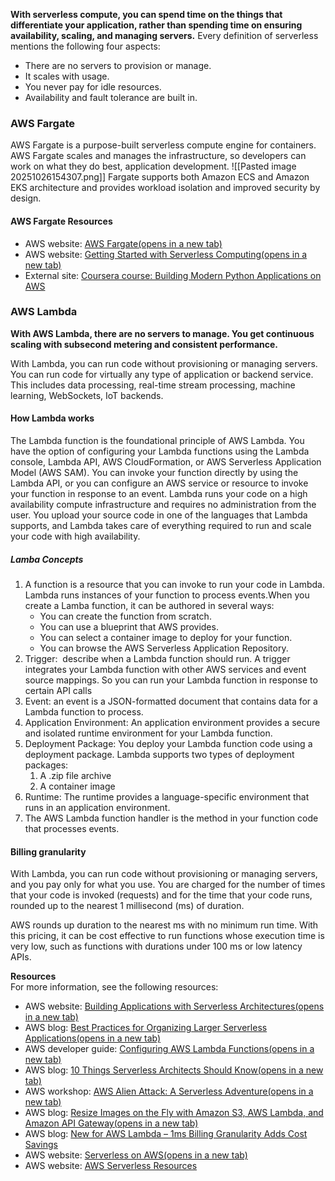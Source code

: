 **With serverless compute, you can spend time on the things that differentiate your application, rather than spending time on ensuring availability, scaling, and managing servers.** Every definition of serverless mentions the following four aspects:

- There are no servers to provision or manage.
- It scales with usage.
- You never pay for idle resources.
- Availability and fault tolerance are built in.

### AWS Fargate
AWS Fargate is a purpose-built serverless compute engine for containers. AWS Fargate scales and manages the infrastructure, so developers can work on what they do best, application development.
![[Pasted image 20251026154307.png]]
Fargate supports both Amazon ECS and Amazon EKS architecture and provides workload isolation and improved security by design.

#### AWS Fargate Resources
- AWS website: [AWS Fargate(opens in a new tab)](https://aws.amazon.com/fargate/?c=ser&sec=srv)
- AWS website: [Getting Started with Serverless Computing(opens in a new tab)](https://aws.amazon.com/serverless/resources/?serverless.sort-by=item.additionalFields.createdDate&serverless.sort-order=desc)
- External site: [Coursera course: Building Modern Python Applications on AWS](https://www.coursera.org/learn/developing-applications-in-python-on-aws)
### AWS Lambda

**With AWS Lambda, there are no servers to manage. You get continuous scaling with subsecond metering and consistent performance.**
 
With Lambda, you can run code without provisioning or managing servers. You can run code for virtually any type of application or backend service. This includes data processing, real-time stream processing, machine learning, WebSockets, IoT backends.
 
#### How Lambda works
The Lambda function is the foundational principle of AWS Lambda. You have the option of configuring your Lambda functions using the Lambda console, Lambda API, AWS CloudFormation, or AWS Serverless Application Model (AWS SAM). You can invoke your function directly by using the Lambda API, or you can configure an AWS service or resource to invoke your function in response to an event.
Lambda runs your code on a high availability compute infrastructure and requires no administration from the user. You upload your source code in one of the languages that Lambda supports, and Lambda takes care of everything required to run and scale your code with high availability.

##### Lamba Concepts
1. A function is a resource that you can invoke to run your code in Lambda. Lambda runs instances of your function to process events.When you create a Lamba function, it can be authored in several ways: 
	- You can create the function from scratch.
	- You can use a blueprint that AWS provides.
	- You can select a container image to deploy for your function.
	- You can browse the AWS Serverless Application Repository.
2. Trigger:  describe when a Lambda function should run. A trigger integrates your Lambda function with other AWS services and event source mappings. So you can run your Lambda function in response to certain API calls
3. Event: an event is a JSON-formatted document that contains data for a Lambda function to process.
4. Application Environment: An application environment provides a secure and isolated runtime environment for your Lambda function.
5. Deployment Package: You deploy your Lambda function code using a deployment package. Lambda supports two types of deployment packages:
	1. A .zip file archive
	2. A container image
6. Runtime: The runtime provides a language-specific environment that runs in an application environment.
7. The AWS Lambda function handler is the method in your function code that processes events.


#### Billing granularity
With Lambda, you can run code without provisioning or managing servers, and you pay only for what you use. You are charged for the number of times that your code is invoked (requests) and for the time that your code runs, rounded up to the nearest 1 millisecond (ms) of duration.
 
AWS rounds up duration to the nearest ms with no minimum run time. With this pricing, it can be cost effective to run functions whose execution time is very low, such as functions with durations under 100 ms or low latency APIs.

**Resources**  
For more information, see the following resources:
 
- AWS website: [Building Applications with Serverless Architectures(opens in a new tab)](https://aws.amazon.com/lambda/serverless-architectures-learn-more/)
- AWS blog: [Best Practices for Organizing Larger Serverless Applications(opens in a new tab)](https://aws.amazon.com/blogs/compute/best-practices-for-organizing-larger-serverless-applications/)
- AWS developer guide: [Configuring AWS Lambda Functions(opens in a new tab)](https://docs.aws.amazon.com/lambda/latest/dg/lambda-functions.html)
- AWS blog: [10 Things Serverless Architects Should Know(opens in a new tab)](https://aws.amazon.com/blogs/architecture/ten-things-serverless-architects-should-know/)
- AWS workshop: [AWS Alien Attack: A Serverless Adventure(opens in a new tab)](https://alienattack.workshop.aws/)
- AWS blog: [Resize Images on the Fly with Amazon S3, AWS Lambda, and Amazon API Gateway(opens in a new tab)](https://aws.amazon.com/blogs/compute/resize-images-on-the-fly-with-amazon-s3-aws-lambda-and-amazon-api-gateway/)
- AWS blog: [New for AWS Lambda – 1ms Billing Granularity Adds Cost Savings](https://aws.amazon.com/blogs/aws/new-for-aws-lambda-1ms-billing-granularity-adds-cost-savings/)
- AWS website: [Serverless on AWS(opens in a new tab)](https://aws.amazon.com/serverless/#:~:text=Serverless%20is%20the%20native%20architecture,services%20without%20thinking%20about%20servers.) 
- AWS website: [AWS Serverless Resources](https://aws.amazon.com/serverless/resources/?serverless.sort-by=item.additionalFields.createdDate&serverless.sort-order=desc)